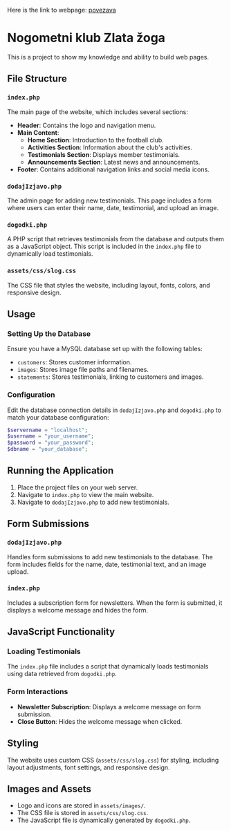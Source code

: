 Here is the link to webpage:  [povezava](https://sais.fnm.um.si/~polanicl/projekt/naloga6/)

# Nogometni klub Zlata žoga

This is a project to show my knowledge and ability to build web pages.

## File Structure

### `index.php`

The main page of the website, which includes several sections:

- **Header**: Contains the logo and navigation menu.
- **Main Content**:
  - **Home Section**: Introduction to the football club.
  - **Activities Section**: Information about the club's activities.
  - **Testimonials Section**: Displays member testimonials.
  - **Announcements Section**: Latest news and announcements.
- **Footer**: Contains additional navigation links and social media icons.

### `dodajIzjavo.php`

The admin page for adding new testimonials. This page includes a form where users can enter their name, date, testimonial, and upload an image.

### `dogodki.php`

A PHP script that retrieves testimonials from the database and outputs them as a JavaScript object. This script is included in the `index.php` file to dynamically load testimonials.

### `assets/css/slog.css`

The CSS file that styles the website, including layout, fonts, colors, and responsive design.

## Usage

### Setting Up the Database

Ensure you have a MySQL database set up with the following tables:

- `customers`: Stores customer information.
- `images`: Stores image file paths and filenames.
- `statements`: Stores testimonials, linking to customers and images.

### Configuration

Edit the database connection details in `dodajIzjavo.php` and `dogodki.php` to match your database configuration:

```php
$servername = "localhost";
$username = "your_username";
$password = "your_password";
$dbname = "your_database";
```
## Running the Application

1. Place the project files on your web server.
2. Navigate to `index.php` to view the main website.
3. Navigate to `dodajIzjavo.php` to add new testimonials.

## Form Submissions

### `dodajIzjavo.php`

Handles form submissions to add new testimonials to the database. The form includes fields for the name, date, testimonial text, and an image upload.

### `index.php`

Includes a subscription form for newsletters. When the form is submitted, it displays a welcome message and hides the form.

## JavaScript Functionality

### Loading Testimonials

The `index.php` file includes a script that dynamically loads testimonials using data retrieved from `dogodki.php`.

### Form Interactions

- **Newsletter Subscription**: Displays a welcome message on form submission.
- **Close Button**: Hides the welcome message when clicked.

## Styling

The website uses custom CSS (`assets/css/slog.css`) for styling, including layout adjustments, font settings, and responsive design.

## Images and Assets

- Logo and icons are stored in `assets/images/`.
- The CSS file is stored in `assets/css/slog.css`.
- The JavaScript file is dynamically generated by `dogodki.php`.

